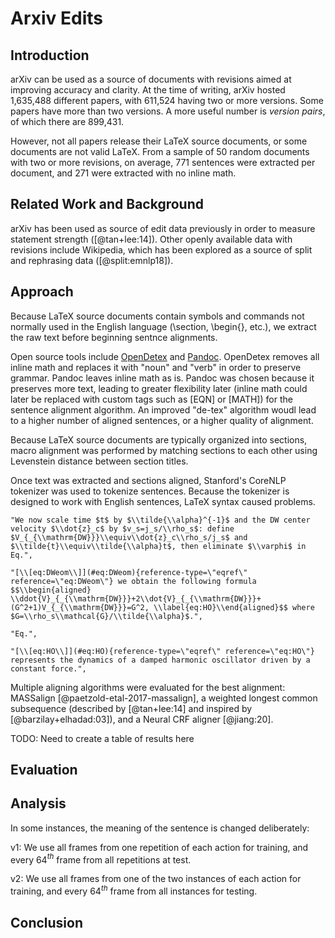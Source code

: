 # Arxiv Edits

## Introduction

arXiv can be used as a source of documents with revisions aimed at improving accuracy and clarity. At the time of writing, arXiv hosted 1,635,488 different papers, with 611,524 having two or more versions. Some papers have more than two versions. A more useful number is *version pairs*, of which there are 899,431. 

However, not all papers release their LaTeX source documents, or some documents are not valid LaTeX. From a sample of 50 random documents with two or more revisions, on average, 771 sentences were extracted per document, and 271 were extracted with no inline math. 

## Related Work and Background

arXiv has been used as source of edit data previously in order to measure statement strength ([@tan+lee:14]). Other openly available data with revisions include Wikipedia, which has been explored as a source of split and rephrasing data ([@split:emnlp18]). 

## Approach

Because LaTeX source documents contain symbols and commands not normally used in the English language (\section, \begin{}, etc.), we extract the raw text before beginning sentnce alignments. 

Open source tools include [OpenDetex](https://github.com/pkubowicz/opendetex) and [Pandoc](https://pandoc.org/). OpenDetex removes all inline math and replaces it with "noun" and "verb" in order to preserve grammar. Pandoc leaves inline math as is. Pandoc was chosen because it preserves more text, leading to greater flexibility later (inline math could later be replaced with custom tags such as [EQN] or [MATH]) for the sentence alignment algorithm. An improved "de-tex" algorithm woudl lead to a higher number of aligned sentences, or a higher quality of alignment. 

Because LaTeX source documents are typically organized into sections, macro alignment was performed by matching sections to each other using Levenstein distance between section titles. 

Once text was extracted and sections aligned, Stanford's CoreNLP tokenizer was used to tokenize sentences. Because the tokenizer is designed to work with English sentences, LaTeX syntax caused problems. 

```
"We now scale time $t$ by $\\tilde{\\alpha}^{-1}$ and the DW center velocity $\\dot{z}_c$ by $v_s=j_s/\\rho_s$: define $V_{_{\\mathrm{DW}}}\\equiv\\dot{z}_c\\rho_s/j_s$ and $\\tilde{t}\\equiv\\tilde{\\alpha}t$, then eliminate $\\varphi$ in Eq.",
      
"[\\[eq:DWeom\\]](#eq:DWeom){reference-type=\"eqref\" reference=\"eq:DWeom\"} we obtain the following formula $$\\begin{aligned} \\ddot{V}_{_{\\mathrm{DW}}}+2\\dot{V}_{_{\\mathrm{DW}}}+(G^2+1)V_{_{\\mathrm{DW}}}=G^2, \\label{eq:HO}\\end{aligned}$$ where $G=\\rho_s\\mathcal{G}/\\tilde{\\alpha}$.",

"Eq.",

"[\\[eq:HO\\]](#eq:HO){reference-type=\"eqref\" reference=\"eq:HO\"} represents the dynamics of a damped harmonic oscillator driven by a constant force.",
```

Multiple aligning algorithms were evaluated for the best alignment: MASSalign [@paetzold-etal-2017-massalign], a weighted longest common subsequence (described by [@tan+lee:14] and inspired by [@barzilay+elhadad:03]), and a Neural CRF aligner [@jiang:20].

TODO: Need to create a table of results here



## Evaluation



## Analysis

In some instances, the meaning of the sentence is changed deliberately: 

v1: We use all frames from one repetition of each action for training, and every 64$^{th}$ frame from all repetitions at test.

v2: We use all frames from one of the two instances of each action for training, and every 64$^{th}$ frame from all instances for testing.






## Conclusion
